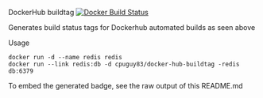 DockerHub buildtag  [![Docker Build Status](http://72.14.176.28/cpuguy83/docker-hub-buildtag)](https://registry.hub.docker.com/u/cpuguy83/docker-hub-buildtag)

Generates build status tags for Dockerhub automated builds as seen above

Usage
```
docker run -d --name redis redis
docker run --link redis:db -d cpuguy83/docker-hub-buildtag -redis db:6379
```

To embed the generated badge, see the raw output of this README.md
